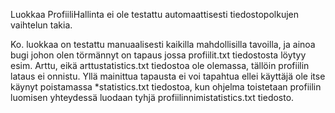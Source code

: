 Luokkaa ProfiiliHallinta ei ole testattu automaattisesti tiedostopolkujen vaihtelun takia.

Ko. luokkaa on testattu manuaalisesti kaikilla mahdollisilla tavoilla, ja ainoa bugi johon olen törmännyt on tapaus jossa profiilit.txt tiedostosta löytyy esim. Arttu, eikä arttustatistics.txt tiedostoa ole olemassa, tällöin profiilin lataus ei onnistu.
Yllä mainittua tapausta ei voi tapahtua ellei käyttäjä ole itse käynyt poistamassa *statistics.txt tiedostoa, kun ohjelma toistetaan profiilin luomisen yhteydessä luodaan tyhjä profiilinnimistatistics.txt tiedosto.
